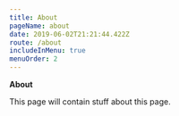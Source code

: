 ```yaml
---
title: About
pageName: about
date: 2019-06-02T21:21:44.422Z
route: /about
includeInMenu: true
menuOrder: 2
---
```

**About**

This page will contain stuff about this page.
